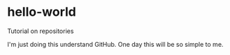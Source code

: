 # hello-world
Tutorial on repositories

I'm just doing this understand GitHub. One day this will be so simple to me.
